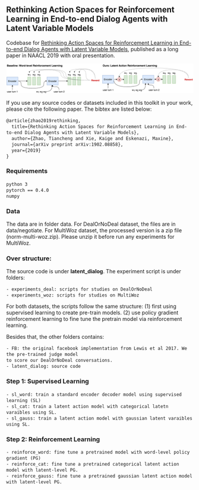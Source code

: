 ## Rethinking Action Spaces for Reinforcement Learning in End-to-end Dialog Agents with Latent Variable Models
Codebase for [Rethinking Action Spaces for Reinforcement Learning in End-to-end Dialog Agents with Latent Variable Models](https://arxiv.org/abs/1902.08858), published as a long paper in NAACL 2019 with oral presentation.

<p align="center">
  <img width="700" src="laRL-h.png">
</p>

If you use any source codes or datasets included in this toolkit in your
work, please cite the following paper. The bibtex are listed below:
 
    @article{zhao2019rethinking,
      title={Rethinking Action Spaces for Reinforcement Learning in End-to-end Dialog Agents with Latent Variable Models},
      author={Zhao, Tiancheng and Xie, Kaige and Eskenazi, Maxine},
      journal={arXiv preprint arXiv:1902.08858},
      year={2019}
    }
    
### Requirements
    python 3
    pytorch == 0.4.0
    numpy
            
### Data
The data are in folder data. For DealOrNoDeal dataset, the files are in data/negotiate. For MultiWoz dataset,
the processed version is a zip file (norm-multi-woz.zip). Please unzip it before run any experiments for MultiWoz.

            
### Over structure:
The source code is under **latent_dialog**. The experiment script is under folders:

    - experiments_deal: scripts for studies on DealOrNoDeal
    - experiments_woz: scripts for studies on MultiWoz
    
For both datasets, the scripts follow the same structure: (1) first using supervised learning
to create pre-train models. (2) use policy gradient reinforcement learning to fine tune the pretrain
model via reinforcement learning.

Besides that, the other folders contains:
    
    - FB: the original facebook implementation from Lewis et al 2017. We the pre-trained judge model 
    to score our DealOrNoDeal conversations.
    - latent_dialog: source code 

### Step 1: Supervised Learning

    - sl_word: train a standard encoder decoder model using supervised learning (SL)
    - sl_cat: train a latent action model with categorical latetn varaibles using SL.
    - sl_gauss: train a latent action model with gaussian latent varaibles using SL.

### Step 2: Reinforcement Learning
    - reinforce_word: fine tune a pretrained model with word-level policy gradient (PG)
    - reinforce_cat: fine tune a pretrained categorical latent action model with latent-level PG.
    - reinforce_gauss: fine tune a pretrained gaussian latent action model with latent-level PG.